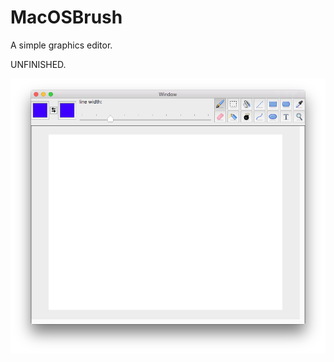 # MacOSBrush
A simple graphics editor.

UNFINISHED.

![Alt text](https://github.com/NSSimpleApps/MacOSBrush/blob/master/MacOSBrush/screenshot.png)
